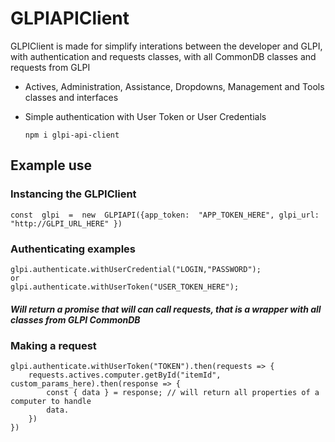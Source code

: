 # GLPIAPIClient

GLPIClient is made for simplify interations between the developer and GLPI, with authentication and requests classes, with all CommonDB classes and requests from GLPI

 - Actives, Administration, Assistance, Dropdowns, Management and Tools classes and interfaces
 - Simple authentication with User Token or User Credentials

	`npm i glpi-api-client`

 
## Example use
### Instancing the GLPIClient

    const  glpi  =  new  GLPIAPI({app_token:  "APP_TOKEN_HERE", glpi_url:  "http://GLPI_URL_HERE" })
### Authenticating examples
    glpi.authenticate.withUserCredential("LOGIN,"PASSWORD");
    or
    glpi.authenticate.withUserToken("USER_TOKEN_HERE");
   ##### Will return a promise that will can call requests, that is a wrapper with all classes from GLPI CommonDB
### Making a request

    glpi.authenticate.withUserToken("TOKEN").then(requests => {
	    requests.actives.computer.getById("itemId", custom_params_here).then(response => {
		    const { data } = response; // will return all properties of a computer to handle
		    data.
	    })
    })

   


